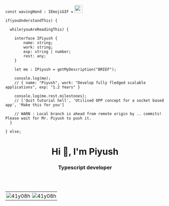 ``` const wavingHand : IEmojiGIF = ``` <img src="https://raw.githubusercontent.com/41y08h/41y08h/main/wave.gif" width="25px">

```
if(youUnderstandThis) {

  while(youAreReadingThis) {

    interface IPiyush {
        name: string;
        work: string;
        exp: string | number;
        rest: any;
    } 

    let me : IPiyush = getMyDescription("BRIEF");

    console.log(me);
    // { name: "Piyush", work: "Develop fully fledged scalable applications", exp: "1.2 Years" }

    console.log(me.rest.milestones);
    // ['Quit tutorial hell', 'Utilised OPP concept for a socket based app', 'Make this for you']

    // WARN : Local branch is ahead from remote origin by .. commits! Please wait for Mr. Piyush to push it.
  }
  
} else;
```

<h1 align="center">Hi 👋, I'm Piyush</h1>
<h3 align="center">Typescript developer</h3>
<br/>
<br/>  
  
<table>
  <tr>
    <td style="border:none; padding: 3px" valign="top"><img src="https://github-readme-stats.vercel.app/api/top-langs?username=41y08h&show_icons=true&hide_border=true&locale=en&layout=compact" alt="41y08h" /></td>
    <td style="border:none; padding: 3px" valign="top"><img src="https://github-readme-stats.vercel.app/api?username=41y08h&show_icons=true&hide_border=true&locale=en" alt="41y08h" /></td>
  </tr>
</table>
